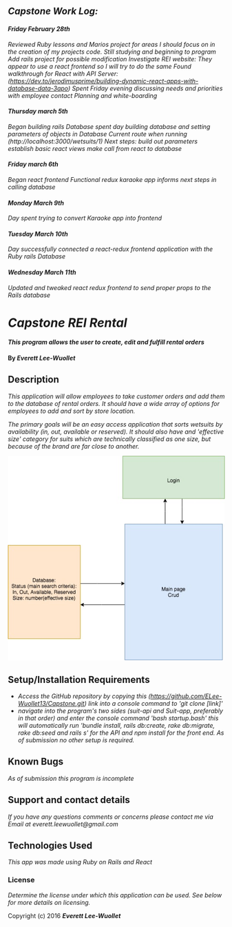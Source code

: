 ## _Capstone Work Log:_
#### _Friday February 28th_
_Reviewed Ruby lessons and Marios project for areas I should focus on in the creation of my projects code._
_Still studying and beginning to program_
_Add rails project for possible modification_
_Investigate REI website: They appear to use a react frontend so I will try to do the same_
_Found walkthrough for React with API Server: (https://dev.to/jerodimusprime/building-dynamic-react-apps-with-database-data-3apo)_
_Spent Friday evening discussing needs and priorities with employee contact_
_Planning and white-boarding_

#### _Thursday march 5th_
_Began building rails Database_
_spent day building database and setting parameters of objects in Database_
_Current route when running (http://localhost:3000/wetsuits/1)_
_Next steps:
build out parameters
establish basic react views
make call from react to database_

#### _Friday march 6th_
_Began react frontend_
_Functional redux karaoke app informs next steps in calling database_

#### _Monday March 9th_
_Day spent trying to convert Karaoke app into frontend_

#### _Tuesday March 10th_
_Day successfully connected a react-redux frontend application with the Ruby rails Database_

#### _Wednesday March 11th_
_Updated and tweaked react redux frontend to send proper props to the Rails database_

# _Capstone REI Rental_

#### _This program allows the user to create, edit and fulfill rental orders_

#### By _**Everett Lee-Wuollet**_

## Description

_This application will allow employees to take customer orders and add them to the database of rental orders. It should have a wide array of options for employees to add and sort by store location._

_The primary goals will be an easy access application that sorts wetsuits by availability (in, out, available or reserved).  It should also have and 'effective size' category for suits which are technically classified as one size, but because of the brand are far close to another._

![](./CapstoneOverviewDiagram.jpg)

## Setup/Installation Requirements

* _Access the GitHub repository by copying this (https://github.com/ELee-Wuollet13/Capstone.git) link into a console command to 'git clone [link]'_
* _navigate into the program's two sides (suit-api and Suit-app, preferably in that order) and enter the console command 'bash startup.bash' this will automatically run 'bundle install, rails db:create, rake db:migrate, rake db:seed and rails s' for the API and npm install for the front end. As of submission no other setup is required._


## Known Bugs

_As of submission this program is incomplete_

## Support and contact details

_If you have any questions comments or concerns please contact me via Email at everett.leewuollet@gmail.com_

## Technologies Used

_This app was made using Ruby on Rails and React_

### License

*Determine the license under which this application can be used.  See below for more details on licensing.*

Copyright (c) 2016 **_Everett Lee-Wuollet_**
